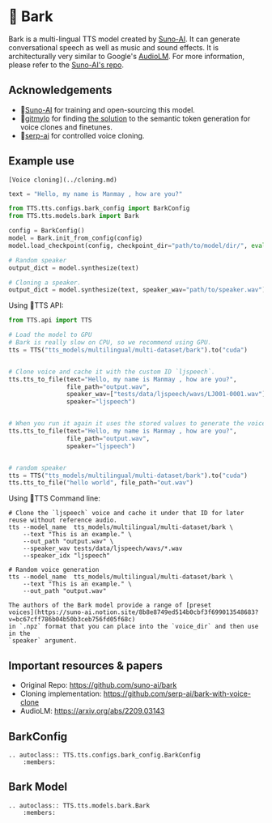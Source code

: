 # 🐶 Bark

Bark is a multi-lingual TTS model created by [Suno-AI](https://www.suno.ai/). It can generate conversational speech as well as  music and sound effects.
It is architecturally very similar to Google's [AudioLM](https://arxiv.org/abs/2209.03143). For more information, please refer to the [Suno-AI's repo](https://github.com/suno-ai/bark).


## Acknowledgements
- 👑[Suno-AI](https://www.suno.ai/) for training and open-sourcing this model.
- 👑[gitmylo](https://github.com/gitmylo) for finding [the solution](https://github.com/gitmylo/bark-voice-cloning-HuBERT-quantizer/) to the semantic token generation for voice clones and finetunes.
- 👑[serp-ai](https://github.com/serp-ai/bark-with-voice-clone) for controlled voice cloning.


## Example use

```{seealso}
[Voice cloning](../cloning.md)
```

```python
text = "Hello, my name is Manmay , how are you?"

from TTS.tts.configs.bark_config import BarkConfig
from TTS.tts.models.bark import Bark

config = BarkConfig()
model = Bark.init_from_config(config)
model.load_checkpoint(config, checkpoint_dir="path/to/model/dir/", eval=True)

# Random speaker
output_dict = model.synthesize(text)

# Cloning a speaker.
output_dict = model.synthesize(text, speaker_wav="path/to/speaker.wav")
```

Using 🐸TTS API:

```python
from TTS.api import TTS

# Load the model to GPU
# Bark is really slow on CPU, so we recommend using GPU.
tts = TTS("tts_models/multilingual/multi-dataset/bark").to("cuda")


# Clone voice and cache it with the custom ID `ljspeech`.
tts.tts_to_file(text="Hello, my name is Manmay , how are you?",
                file_path="output.wav",
                speaker_wav=["tests/data/ljspeech/wavs/LJ001-0001.wav"],
                speaker="ljspeech")


# When you run it again it uses the stored values to generate the voice.
tts.tts_to_file(text="Hello, my name is Manmay , how are you?",
                file_path="output.wav",
                speaker="ljspeech")


# random speaker
tts = TTS("tts_models/multilingual/multi-dataset/bark").to("cuda")
tts.tts_to_file("hello world", file_path="out.wav")
```

Using 🐸TTS Command line:

```console
# Clone the `ljspeech` voice and cache it under that ID for later reuse without reference audio.
tts --model_name  tts_models/multilingual/multi-dataset/bark \
    --text "This is an example." \
    --out_path "output.wav" \
    --speaker_wav tests/data/ljspeech/wavs/*.wav
    --speaker_idx "ljspeech"

# Random voice generation
tts --model_name  tts_models/multilingual/multi-dataset/bark \
    --text "This is an example." \
    --out_path "output.wav"
```

```{note}
The authors of the Bark model provide a range of [preset
voices](https://suno-ai.notion.site/8b8e8749ed514b0cbf3f699013548683?v=bc67cff786b04b50b3ceb756fd05f68c)
in `.npz` format that you can place into the `voice_dir` and then use in the
`speaker` argument.
```

## Important resources & papers
- Original Repo: https://github.com/suno-ai/bark
- Cloning implementation: https://github.com/serp-ai/bark-with-voice-clone
- AudioLM: https://arxiv.org/abs/2209.03143

## BarkConfig
```{eval-rst}
.. autoclass:: TTS.tts.configs.bark_config.BarkConfig
    :members:
```

## Bark Model
```{eval-rst}
.. autoclass:: TTS.tts.models.bark.Bark
    :members:
```

